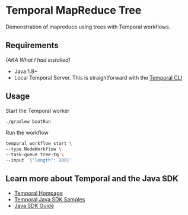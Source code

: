 # Temporal MapReduce Tree

Demonstration of mapreduce using trees with Temporal workflows.

## Requirements

*(AKA What I had installed)*

* Java 1.8+
* Local Temporal Server. This is straightforward with the [Temporal CLI](https://github.com/temporalio/cli)

## Usage

Start the Temporal worker
```bash
./gradlew bootRun
```

Run the workflow
```zsh
temporal workflow start \
--type NodeWorkflow \
--task-queue tree-tq \
--input '{"length": 200}'
```

## Learn more about Temporal and the Java SDK

* [Temporal Hompage](https://temporal.io/)
* [Temporal Java SDK Samples](https://github.com/temporalio/samples-java)
* [Java SDK Guide](https://docs.temporal.io/dev-guide/java)